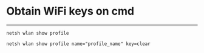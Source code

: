 # Obtain WiFi keys on cmd
---
````
netsh wlan show profile

netsh wlan show profile name="profile_name" key=clear
````
